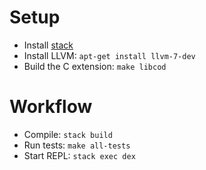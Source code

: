 Setup
=====

- Install [stack](https://www.haskellstack.org)
- Install LLVM: `apt-get install llvm-7-dev`
- Build the C extension: `make libcod`

Workflow
========

- Compile: `stack build`
- Run tests: `make all-tests`
- Start REPL: `stack exec dex`
